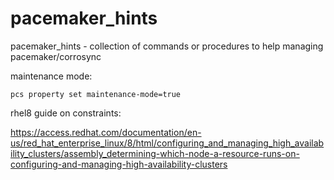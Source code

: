 # pacemaker_hints
pacemaker_hints - collection of commands or procedures to help managing pacemaker/corrosync


maintenance mode:

``pcs property set maintenance-mode=true``


rhel8 guide on constraints:

https://access.redhat.com/documentation/en-us/red_hat_enterprise_linux/8/html/configuring_and_managing_high_availability_clusters/assembly_determining-which-node-a-resource-runs-on-configuring-and-managing-high-availability-clusters
